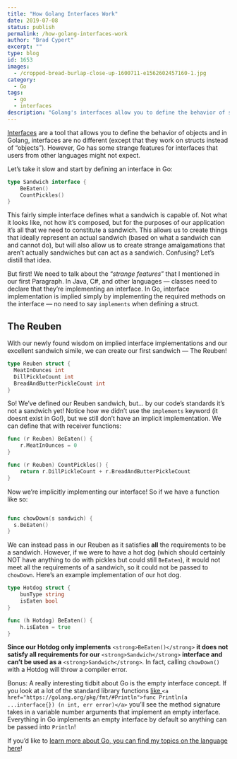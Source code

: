 ```yaml
---
title: "How Golang Interfaces Work"
date: 2019-07-08
status: publish
permalink: /how-golang-interfaces-work
author: "Brad Cypert"
excerpt: ""
type: blog
id: 1653
images:
  - /cropped-bread-burlap-close-up-1600711-e1562602457160-1.jpg
category:
  - Go
tags:
  - go
  - interfaces
description: "Golang's interfaces allow you to define the behavior of structs, but Golang has a few unique features for interfaces that you may not expect."
---
```


[Interfaces](https://gobyexample.com/interfaces) are a tool that allows you to define the behavior of objects and in Golang, interfaces are no different (except that they work on structs instead of “objects”). However, Go has some strange features for interfaces that users from other languages might not expect.

Let’s take it slow and start by defining an interface in Go:

```go
type Sandwich interface {
    BeEaten()
    CountPickles()
}
```

This fairly simple interface defines what a sandwich is capable of. Not what it looks like, not how it’s composed, but for the purposes of our application it’s all that we need to constitute a sandwich. This allows us to create things that ideally represent an actual sandwich (based on what a sandwich can and cannot do), but will also allow us to create strange amalgamations that aren’t actually sandwiches but can act as a sandwich. Confusing? Let’s distill that idea.

But first! We need to talk about the “_strange features_” that I mentioned in our first Paragraph. In Java, C#, and other languages — classes need to declare that they’re implementing an interface. In Go, interface implementation is implied simply by implementing the required methods on the interface — no need to say `implements` when defining a struct.

## The Reuben

With our newly found wisdom on implied interface implementations and our excellent sandwich simile, we can create our first sandwich — The Reuben!

```go
type Reuben struct {
  MeatInOunces int
  DillPickleCount int
  BreadAndButterPickleCount int
}

```

So! We’ve defined our Reuben sandwich, but… by our code’s standards it’s not a sandwich yet! Notice how we didn’t use the `implements` keyword (it doesnt exist in Go!), but we still don’t have an implicit implementation. We can define that with receiver functions:

```go
func (r Reuben) BeEaten() {
    r.MeatInOunces = 0
}

func (r Reuben) CountPickles() {
    return r.DillPickleCount + r.BreadAndButterPickleCount
}
```

Now we’re implicitly implementing our interface! So if we have a function like so:

```go

func chowDown(s sandwich) {
  s.BeEaten()
}

```

We can instead pass in our Reuben as it satisfies **all** the requirements to be a sandwich. However, if we were to have a hot dog (which should certainly NOT have anything to do with pickles but could still `BeEaten`), it would not meet all the requirements of a sandwich, so it could not be passed to `chowDown`. Here’s an example implementation of our hot dog.

```go
type Hotdog struct {
    bunType string
    isEaten bool
}

func (h Hotdog) BeEaten() {
    h.isEaten = true
}
```

**Since our Hotdog only implements** `<strong>BeEaten()</strong>` **it does not satisfy all requirements for our** `<strong>Sandwich</strong>` **interface and can’t be used as a** `<strong>Sandwich</strong>`. In fact, calling `chowDown()` with a Hotdog will throw a compiler error.

Bonus: A really interesting tidbit about Go is the empty interface concept. If you look at a lot of the standard library functions [like ](https://golang.org/pkg/fmt/#Println)`<a href="https://golang.org/pkg/fmt/#Println">func Println(a ...interface{}) (n int, err error)</a>` you’ll see the method signature takes in a variable number arguments that implement an empty interface. Everything in Go implements an empty interface by default so anything can be passed into `Println`!

If you’d like to [learn more about Go, you can find my topics on the language here](/tags/go)!
